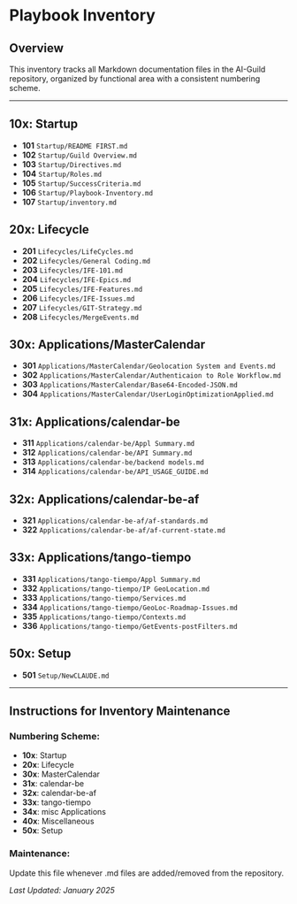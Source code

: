 # Playbook Inventory

## Overview
This inventory tracks all Markdown documentation files in the AI-Guild repository, organized by functional area with a consistent numbering scheme.

---

## 10x: Startup
- **101** `Startup/README FIRST.md`
- **102** `Startup/Guild Overview.md`
- **103** `Startup/Directives.md`
- **104** `Startup/Roles.md`
- **105** `Startup/SuccessCriteria.md`
- **106** `Startup/Playbook-Inventory.md`
- **107** `Startup/inventory.md`

## 20x: Lifecycle
- **201** `Lifecycles/LifeCycles.md`
- **202** `Lifecycles/General Coding.md`
- **203** `Lifecycles/IFE-101.md`
- **204** `Lifecycles/IFE-Epics.md`
- **205** `Lifecycles/IFE-Features.md`
- **206** `Lifecycles/IFE-Issues.md`
- **207** `Lifecycles/GIT-Strategy.md`
- **208** `Lifecycles/MergeEvents.md`

## 30x: Applications/MasterCalendar
- **301** `Applications/MasterCalendar/Geolocation System and Events.md`
- **302** `Applications/MasterCalendar/Authenticaion to Role Workflow.md`
- **303** `Applications/MasterCalendar/Base64-Encoded-JSON.md`
- **304** `Applications/MasterCalendar/UserLoginOptimizationApplied.md`

## 31x: Applications/calendar-be
- **311** `Applications/calendar-be/Appl Summary.md`
- **312** `Applications/calendar-be/API Summary.md`
- **313** `Applications/calendar-be/backend models.md`
- **314** `Applications/calendar-be/API_USAGE_GUIDE.md`

## 32x: Applications/calendar-be-af
- **321** `Applications/calendar-be-af/af-standards.md`
- **322** `Applications/calendar-be-af/af-current-state.md`

## 33x: Applications/tango-tiempo
- **331** `Applications/tango-tiempo/Appl Summary.md`
- **332** `Applications/tango-tiempo/IP GeoLocation.md`
- **333** `Applications/tango-tiempo/Services.md`
- **334** `Applications/tango-tiempo/GeoLoc-Roadmap-Issues.md`
- **335** `Applications/tango-tiempo/Contexts.md`
- **336** `Applications/tango-tiempo/GetEvents-postFilters.md`

## 50x: Setup
- **501** `Setup/NewCLAUDE.md`

---

## Instructions for Inventory Maintenance

### Numbering Scheme:
- **10x**: Startup
- **20x**: Lifecycle  
- **30x**: MasterCalendar
- **31x**: calendar-be
- **32x**: calendar-be-af
- **33x**: tango-tiempo
- **34x**: misc Applications
- **40x**: Miscellaneous
- **50x**: Setup

### Maintenance:
Update this file whenever .md files are added/removed from the repository.

*Last Updated: January 2025*
